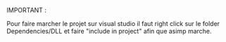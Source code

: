 IMPORTANT :

Pour faire marcher le projet sur visual studio il faut right click sur le folder Dependencies/DLL  et faire "include in project" afin que asimp marche.
